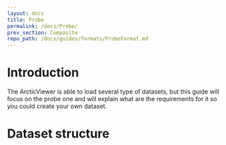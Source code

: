```yaml
---
layout: docs
title: Probe
permalink: /docs/Probe/
prev_section: Composite
repo_path: /docs/guides/formats/ProbeFormat.md
---
```


# Introduction

The ArcticViewer is able to load several type of datasets, but this guide will
focus on the probe one and will explain what are the requirements for
it so you could create your own dataset.

# Dataset structure
